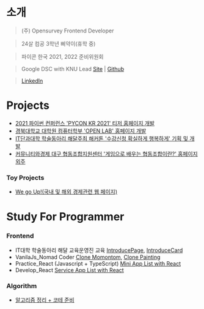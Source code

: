 # 소개
> (주) Opensurvey Frontend Developer

> 24살 컴공 3학년 삐약이(휴학 중)

> 파이콘 한국 2021, 2022 준비위원회

> Google DSC with KNU Lead [Site](https://gdsc.community.dev/kyungpook-national-university/) | [Github](https://github.com/GDSC-KNU)

> [LinkedIn](https://www.linkedin.com/in/%EC%A2%85%EC%97%B0-%EA%B0%95-7b5541213)


# Projects
* [2021 파이썬 컨퍼런스 'PYCON KR 2021' 티저 홈페이지 개발](https://2021.pycon.kr/)
* [경북대학교 대학원 컴퓨터학부 'OPEN LAB' 홈페이지 개발](https://cse.knu.ac.kr/openlab/)
* [IT단과대학 학술동아리 해달주최 해커톤 '수강신청 확실하게 행복하게' 기획 및 개발](https://github.com/Climier-code/Haedal_Hackathon_2019_2)
* [커뮤니티와경제 대구 협동조합지원센터 '게임으로 배우는 협동조합이란?' 홈페이지 외주](https://github.com/Climier-code/Cooperative_site)
### Toy Projects
* [We go Up!(국내 및 해외 경제관련 웹 페이지)](https://github.com/Climier-code/WegoUp)

# Study For Programmer
### Frontend
* IT대학 학술동아리 해달 교육운영진 교육 [IntroducePage](https://github.com/Climier-code/Climier-code.github.io), [IntroduceCard](https://github.com/Climier-code/INTRODUCECARD.climier.github.io)
* VanilaJs_Nomad Coder [Clone Momontom](https://github.com/Climier-code/Nomad_vanillajs), [Clone Painting](https://github.com/Climier-code/Nomad_vanillajs2)
* Practice_React (Javascript + TypeScript) [Mini App List with React](https://github.com/Climier-code/React-Basic)
* Develop_React [Service App List with React](https://github.com/Climier-code/React-Advanced)
### Algorithm
* [알고리즘 정리 + 코테 준비](https://github.com/Climier-code/TodayWhatIStudy_algorithm)

<!--
**Climier-code/Climier-code** is a ✨ _special_ ✨ repository because its `README.md` (this file) appears on your GitHub profile.

Here are some ideas to get you started:

- 🔭 I’m currently working on ...
- 🌱 I’m currently learning ...
- 👯 I’m looking to collaborate on ...
- 🤔 I’m looking for help with ...
- 💬 Ask me about ...
- 📫 How to reach me: ...
- 😄 Pronouns: ...
- ⚡ Fun fact: ...
-->

